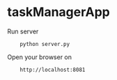 # taskManagerApp

Run server


        python server.py
        
Open your browser on 

        
        http://localhost:8081